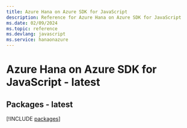 ```yaml
---
title: Azure Hana on Azure SDK for JavaScript
description: Reference for Azure Hana on Azure SDK for JavaScript
ms.date: 02/09/2024
ms.topic: reference
ms.devlang: javascript
ms.service: hanaonazure
---
```

# Azure Hana on Azure SDK for JavaScript - latest
## Packages - latest
[!INCLUDE [packages](hana-on-azure-index.md)]